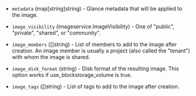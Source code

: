 <!-- Code generated from the comments of the ImageConfig struct in builder/openstack/image_config.go; DO NOT EDIT MANUALLY -->

-   `metadata` (map[string]string) - Glance metadata that will be
    applied to the image.
    
-   `image_visibility` (imageservice.ImageVisibility) - One of "public", "private", "shared", or
    "community".
    
-   `image_members` ([]string) - List of members to add to the image
    after creation. An image member is usually a project (also called the
    "tenant") with whom the image is shared.
    
-   `image_disk_format` (string) - Disk format of the resulting image. This
    option works if use_blockstorage_volume is true.
    
-   `image_tags` ([]string) - List of tags to add to the image after
    creation.
    